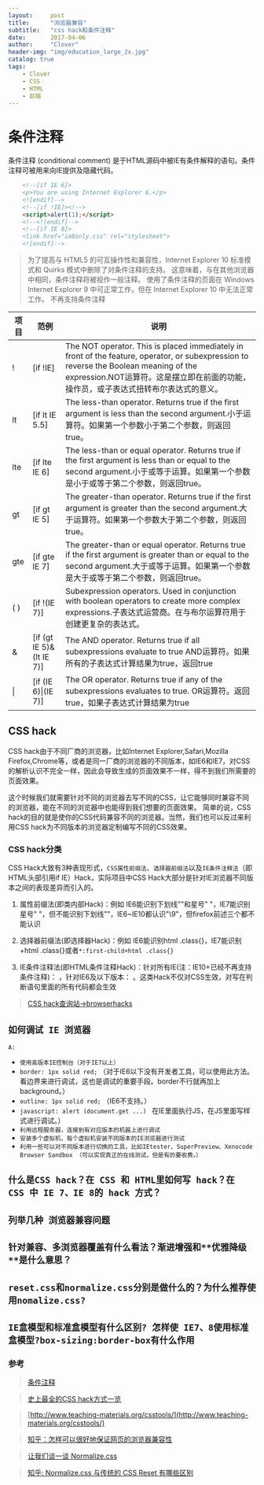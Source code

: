 ```yaml
---
layout:     post
title:      "浏览器兼容"
subtitle:   "css hack和条件注释"
date:       2017-04-06
author:     "Clover"
header-img: "img/education_large_2x.jpg"
catalog: true
tags:
    - Clover
    - CSS
    - HTML
    - 前端
---
```


# 条件注释

条件注释 (conditional comment) 是于HTML源码中被IE有条件解释的语句。条件注释可被用来向IE提供及隐藏代码。

```html
 	<!--[if IE 6]>
    <p>You are using Internet Explorer 6.</p>
    <![endif]-->
    <!--[if !IE]><!-->
    <script>alert(1);</script>
    <!--<![endif]-->
    <!--[if IE 8]>
    <link href="ie8only.css" rel="stylesheet">
    <![endif]-->
```

> 为了提高与 HTML5 的可互操作性和兼容性，Internet Explorer 10 标准模式和 Quirks 模式中删除了对条件注释的支持。 这意味着，与在其他浏览器中相同，条件注释将被视作一般注释。 使用了条件注释的页面在 Windows Internet Explorer 9 中可正常工作，但在 Internet Explorer 10 中无法正常工作。 不再支持条件注释

| 项目 | 范例 |说明 |
|--------|--------|--------|
|    !   |  [if !IE]  |   The NOT operator. This is placed immediately in front of the feature, operator, or subexpression to reverse the Boolean meaning of the expression.NOT运算符。这是摆立即在前面的功能，操作员，或子表达式扭转布尔表达式的意义。     |
|   lt    |  [if lt IE 5.5] |    The less-than operator. Returns true if the first argument is less than the second argument.小于运算符。如果第一个参数小于第二个参数，则返回true。    |
|lte      | [if lte IE 6] |   The less-than or equal operator. Returns true if the first argument is less than or equal to the second argument.小于或等于运算。如果第一个参数是小于或等于第二个参数，则返回true。     |
|  gt    | [if gt IE 5] |    The greater-than operator. Returns true if the first argument is greater than the second argument.大于运算符。如果第一个参数大于第二个参数，则返回true。    |
|  gte   |[if gte IE 7] |    The greater-than or equal operator. Returns true if the first argument is greater than or equal to the second argument.大于或等于运算。如果第一个参数是大于或等于第二个参数，则返回true。    |
|  ( )   | [if !(IE 7)] |   Subexpression operators. Used in conjunction with boolean operators to create more complex expressions.子表达式运营商。在与布尔运算符用于创建更复杂的表达式。     |
|  &    |[if (gt IE 5)&(lt IE 7)]|   The AND operator. Returns true if all subexpressions evaluate to true AND运算符。如果所有的子表达式计算结果为true，返回true     |
|  &#124; | [if (IE 6)&#124;(IE 7)] |    The OR operator. Returns true if any of the subexpressions evaluates to true. OR运算符。返回true，如果子表达式计算结果为true    |


## CSS hack

CSS hack由于不同厂商的浏览器，比如Internet Explorer,Safari,Mozilla Firefox,Chrome等，或者是同一厂商的浏览器的不同版本，如IE6和IE7，对CSS的解析认识不完全一样，因此会导致生成的页面效果不一样，得不到我们所需要的页面效果。

这个时候我们就需要针对不同的浏览器去写不同的CSS，让它能够同时兼容不同的浏览器，能在不同的浏览器中也能得到我们想要的页面效果。 简单的说，CSS hack的目的就是使你的CSS代码兼容不同的浏览器。当然，我们也可以反过来利用CSS hack为不同版本的浏览器定制编写不同的CSS效果。

### CSS hack分类

CSS Hack大致有3种表现形式，`CSS属性前缀法`、`选择器前缀法`以及`IE条件注释法`（即HTML头部引用if IE）Hack，实际项目中CSS Hack大部分是针对IE浏览器不同版本之间的表现差异而引入的。

1. 属性前缀法(即类内部Hack)：例如 IE6能识别下划线""和星号" "，IE7能识别星号" "，但不能识别下划线""，IE6~IE10都认识"\9"，但firefox前述三个都不能认识

2. 选择器前缀法(即选择器Hack)：例如 IE6能识别html .class{}，IE7能识别+html .class{}或者`*:first-child+html .class{}`

3. IE条件注释法(即HTML条件注释Hack)：针对所有IE(注：IE10+已经不再支持条件注释)： ，针对IE6及以下版本： 。这类Hack不仅对CSS生效，对写在判断语句里面的所有代码都会生效

> [CSS hack查询站->browserhacks](http://browserhacks.com/)

## `如何调试 IE 浏览器`

`A:`

* `使用高版本IE控制台（对于IE7以上）`
* `border: 1px solid red;` （对于IE6以下没有开发者工具，可以使用此方法。看边界来进行调试，这也是调试的重要手段。border不行就再加上background。）
* `outline: 1px solid red;` （IE6不支持。）
* `javascript: alert (document.get ...) ` 在IE里面执行JS，在JS里面写样式进行调试。）
* `利用远程服务器，连接到有对应版本的机器上进行调试`
* `安装多个虚拟机，每个虚拟机安装不同版本的IE浏览器进行测试`
* `利用一些可以对不同版本进行切换的工具，比如IEtester、SuperPreview、Xenocode Browser Sandbox （可以实现真正的在线测试，但是有的要收费。）`


## `什么是CSS hack？在 CSS 和 HTML里如何写 hack？在 CSS 中 IE 7、IE 8的 hack 方式？`



## `列举几种 浏览器兼容问题`


## `针对兼容、多浏览器覆盖有什么看法？渐进增强和**优雅降级**是什么意思？`


## `reset.css和normalize.css分别是做什么的？为什么推荐使用nomalize.css?`


## `IE盒模型和标准盒模型有什么区别? 怎样使 IE7、8使用标准盒模型?box-sizing:border-box有什么作用`






### 参考

>[条件注释 ](http://zh.wikipedia.org/wiki/%E6%9D%A1%E4%BB%B6%E6%B3%A8%E9%87%8A)

>[史上最全的CSS hack方式一览](http://blog.csdn.net/freshlover/article/details/12132801)

>[http://www.teaching-materials.org/csstools/](http://www.teaching-materials.org/csstools/)

>[知乎：怎样可以很好地保证网页的浏览器兼容性](https://www.zhihu.com/question/19736007)

>[让我们谈一谈 Normalize.css](http://jerryzou.com/posts/aboutNormalizeCss/)

>[知乎: Normalize.css 与传统的 CSS Reset 有哪些区别](https://www.zhihu.com/question/20094066)

